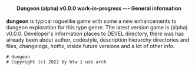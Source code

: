 #### <center>Dungeon (alpha) v0.0.0 work-in-progress --- General information</center>

**dungeon** is typical roguelike game with some a new enhancements to dungeon exploration for this type genre. The latest version game is (alpha) v0.0.0. Developer's information places to DEVEL directory, there was has already been about author, codestyle, description hierarchy directories and files, changelogs, hotfix, inside future versions and a lot of other info.

    # dungeon
    # Copyright (c) 2022 by btw i use arch